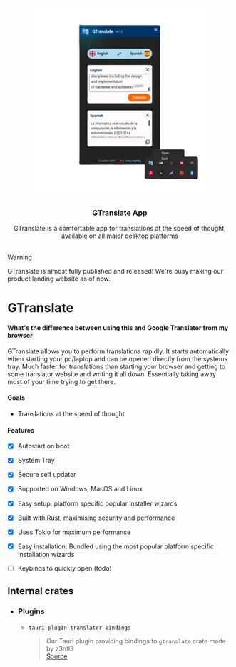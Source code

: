 <!-- PROJECT LOGO -->
<br />
<div align="center">
  <a href="#">
    <img src="README-assets/showcase.png" alt="Showcase" width="400" >
  </a>

  <h3 align="center">GTranslate App</h3>

  <p align="center">
GTranslate is a comfortable app for translations at the speed of thought, available on all major desktop platforms
    <br/>
    <br />
  
  </p>
</div>


> [!WARNING]  
> GTranslate is almost fully published and released! We're busy making our product landing website as of now.

# GTranslate

#### What's the difference between using this and Google Translator from my browser
GTranslate allows you to perform translations rapidly. It starts automatically when starting your pc/laptop and can be opened directly from the systems tray. Much faster for translations than starting your browser and getting to some translator website and writing it all down. Essentially taking away most of your time trying to get there.

#### Goals
- Translations at the speed of thought

#### Features
- [x] Autostart on boot
- [x] System Tray
- [x] Secure self updater
- [x] Supported on Windows, MacOS and Linux
- [x] Easy setup: platform specific popular installer wizards
- [x] Built with Rust, maximising security and performance
- [x] Uses Tokio for maximum performance
- [x] Easy installation: Bundled using the most popular platform specific installation wizards
- [ ] Keybinds to quickly open (todo)


## Internal crates
- ### Plugins
  - ``tauri-plugin-translator-bindings``
    > Our Tauri plugin providing bindings to ``gtranslate`` crate made by z3ntl3
    > <br> [Source](https://github.com/Z3NTL3/gtranslate-app/tree/main/plugins/tauri-plugin-translator-bindings/src)
